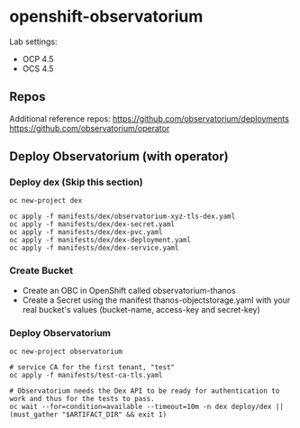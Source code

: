 # openshift-observatorium

Lab settings:

- OCP 4.5
- OCS 4.5

## Repos

Additional reference repos:
    https://github.com/observatorium/deployments
    https://github.com/observatorium/operator

## Deploy Observatorium (with operator)

### Deploy dex (Skip this section)

    oc new-project dex
    
    oc apply -f manifests/dex/observatorium-xyz-tls-dex.yaml
    oc apply -f manifests/dex/dex-secret.yaml
    oc apply -f manifests/dex/dex-pvc.yaml
    oc apply -f manifests/dex/dex-deployment.yaml
    oc apply -f manifests/dex/dex-service.yaml

### Create Bucket

  - Create an OBC in OpenShift called observatorium-thanos
  - Create a Secret using the manifest thanos-objectstorage.yaml with your real bucket's values (bucket-name, access-key and secret-key)

### Deploy Observatorium
    oc new-project observatorium
    
    # service CA for the first tenant, "test"
    oc apply -f manifests/test-ca-tls.yaml

    # Observatorium needs the Dex API to be ready for authentication to work and thus for the tests to pass.
    oc wait --for=condition=available --timeout=10m -n dex deploy/dex || (must_gather "$ARTIFACT_DIR" && exit 1)
